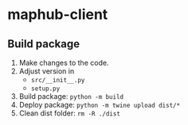 # maphub-client

## Build package
1. Make changes to the code.
2. Adjust version in
   - `src/__init__.py`
   - `setup.py`
3. Build package: `python -m build`
4. Deploy package: `python -m twine upload dist/*`
5. Clean dist folder: `rm -R ./dist`
